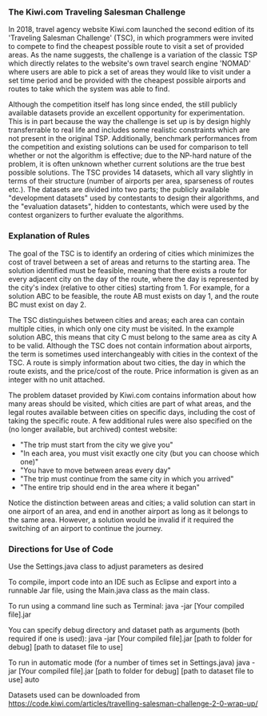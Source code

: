 ### The Kiwi.com Traveling Salesman Challenge 
In 2018, travel agency website Kiwi.com launched the second edition of its 'Traveling Salesman Challenge'
(TSC), in which programmers were invited to compete to find the cheapest possible route to visit a set of
provided areas. As the name suggests, the challenge is a variation of the classic TSP which directly
relates to the website's own travel search engine 'NOMAD' where users are able to pick a set of areas
they would like to visit under a set time period and be provided with the cheapest possible airports and
routes to take which the system was able to find.

Although the competition itself has long since ended, the still publicly available datasets provide an
excellent opportunity for experimentation. This is in part because the way the challenge is set up is by
design highly transferrable to real life and includes some realistic constraints which are not present in the
original TSP. Additionally, benchmark performances from the competition and existing solutions can be
used for comparison to tell whether or not the algorithm is effective; due to the NP-hard nature of the
problem, it is often unknown whether current solutions are the true best possible solutions. The TSC
provides 14 datasets, which all vary slightly in terms of their structure (number of airports per area,
sparseness of routes etc.). The datasets are divided into two parts; the publicly available "development
datasets" used by contestants to design their algorithms, and the "evaluation datasets", hidden to
contestants, which were used by the contest organizers to further evaluate the algorithms.


### Explanation of Rules
The goal of the TSC is to identify an ordering of cities which minimizes the cost of travel between a set of
areas and returns to the starting area. The solution identified must be feasible, meaning that there exists
a route for every adjacent city on the day of the route, where the day is represented by the city's index
(relative to other cities) starting from 1. For example, for a solution ABC to be feasible, the route AB must
exists on day 1, and the route BC must exist on day 2.

The TSC distinguishes between cities and areas; each area can contain multiple cities, in which only one
city must be visited. In the example solution ABC, this means that city C must belong to the same area as
city A to be valid. Although the TSC does not contain information about airports, the term is sometimes
used interchangeably with cities in the context of the TSC. A route is simply information about two cities,
the day in which the route exists, and the price/cost of the route. Price information is given as an integer
with no unit attached.

The problem dataset provided by Kiwi.com contains information about how many areas should be
visited, which cities are part of what areas, and the legal routes available between cities on specific days,
including the cost of taking the specific route. A few additional rules were also specified on the (no
longer available, but archived) contest website:
* "The trip must start from the city we give you"
* "In each area, you must visit exactly one city (but you can choose which one)"
* "You have to move between areas every day"
* "The trip must continue from the same city in which you arrived"
* "The entire trip should end in the area where it began"

Notice the distinction between areas and cities; a valid solution can start in one airport of an area, and
end in another airport as long as it belongs to the same area. However, a solution would be invalid if it
required the switching of an airport to continue the journey.

### Directions for Use of Code
Use the Settings.java class to adjust parameters as desired

To compile, import code into an IDE such as Eclipse and export into a runnable Jar file, using the Main.java class as the main class.

To run using a command line such as Terminal:
java -jar [Your compiled file].jar

You can specify debug directory and dataset path as arguments (both required if one is used):
java -jar [Your compiled file].jar [path to folder for debug] [path to dataset file to use]

To run in automatic mode (for a number of times set in Settings.java)
java -jar [Your compiled file].jar [path to folder for debug] [path to dataset file to use] auto

Datasets used can be downloaded from
https://code.kiwi.com/articles/travelling-salesman-challenge-2-0-wrap-up/

